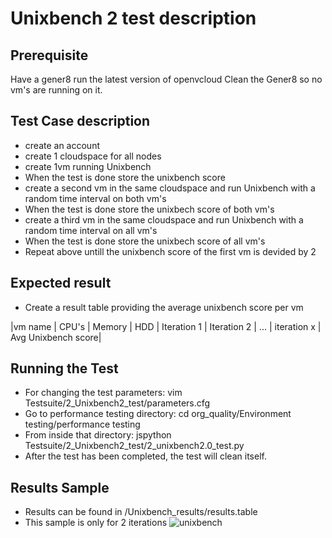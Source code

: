 # Unixbench 2 test description

## Prerequisite
Have a gener8 run the latest version of openvcloud
Clean the Gener8 so no vm's are running on it.

## Test Case description
- create an account
- create 1 cloudspace for all nodes
- create 1vm running Unixbench
- When the test is done store the unixbench score
- create a second vm in the same cloudspace and run Unixbench with a random time interval on both vm's
- When the test is done store the unixbech score of both vm's
- create a third vm in the same cloudspace and run Unixbench with a random time interval on all vm's
- When the test is done store the unixbech score of all vm's
- Repeat above untill the unixbench score of the first vm is devided by 2

## Expected result
- Create a result table providing the average unixbench score per vm  

|vm name  | CPU's  | Memory | HDD | Iteration 1 | Iteration 2 | ... | iteration x | Avg Unixbench score|

## Running the Test
- For changing the test parameters: vim Testsuite/2_Unixbench2_test/parameters.cfg 
- Go to performance testing directory: cd org_quality/Environment testing/performance testing
- From inside that directory:  jspython Testsuite/2_Unixbench2_test/2_unixbench2.0_test.py 
- After the test has been completed, the test will clean itself.

## Results Sample
- Results can be found in /Unixbench_results/results.table
- This sample is only for 2 iterations
![unixbench](https://cloud.githubusercontent.com/assets/15011431/14142022/b3a054de-f68b-11e5-8996-259aca0fba93.png)

